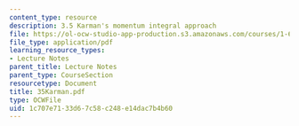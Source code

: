 ```yaml
---
content_type: resource
description: 3.5 Karman's momentum integral approach
file: https://ol-ocw-studio-app-production.s3.amazonaws.com/courses/1-63-advanced-fluid-dynamics-of-the-environment-fall-2002/1c707e7133d67c58c248e14dac7b4b60_35Karman.pdf
file_type: application/pdf
learning_resource_types:
- Lecture Notes
parent_title: Lecture Notes
parent_type: CourseSection
resourcetype: Document
title: 35Karman.pdf
type: OCWFile
uid: 1c707e71-33d6-7c58-c248-e14dac7b4b60
---
```

